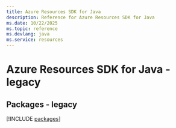 ```yaml
---
title: Azure Resources SDK for Java
description: Reference for Azure Resources SDK for Java
ms.date: 10/22/2025
ms.topic: reference
ms.devlang: java
ms.service: resources
---
```

# Azure Resources SDK for Java - legacy
## Packages - legacy
[!INCLUDE [packages](resources-index.md)]
